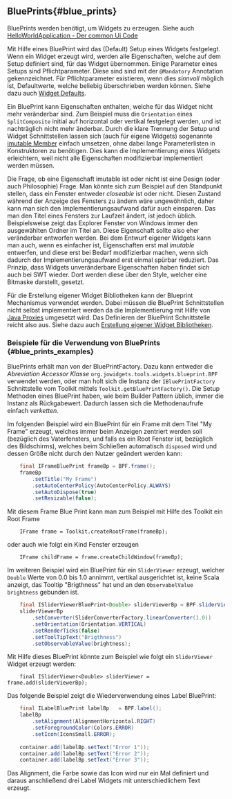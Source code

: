 ## BluePrints{#blue_prints}

BluePrints werden benötigt, um Widgets zu erzeugen. Siehe auch [HelloWorldApplication - Der common Ui Code](#hello_world_common_code)

Mit Hilfe eines BluePrint wird das (Default) Setup eines Widgets festgelegt. Wenn ein Widget erzeugt wird, werden alle Eigenschaften, welche auf dem Setup definiert sind, für das Widget übernommen. Einige Parameter eines Setups sind Pflichtparameter. Diese sind sind mit der `@Mandatory` Annotation gekennzeichnet. Für Pflichtparameter existieren, wenn dies _sinnvoll_ möglich ist, Defaultwerte, welche beliebig überschrieben werden können. Siehe dazu auch [Widget Defaults](#widget_defaults). 

Ein BluePrint kann Eigenschaften enthalten, welche für das Widget nicht mehr veränderbar sind. Zum Beispiel muss die `Orientation` eines `SplitComposite` initial auf horizontal oder vertikal festgelegt werden, und ist nachträglich nicht mehr änderbar. Durch die klare Trennung der Setup und Widget Schnittstellen lassen sich (auch für eigene Widgets) sogenannte [imutable Member](http://www.javapractices.com/topic/TopicAction.do?Id=29) einfach umsetzen, ohne dabei lange Parameterlisten in Konstruktoren zu benötigen. Dies kann die Implementierung eines Widgets erleichtern, weil nicht alle Eigenschaften modifizierbar implementiert werden müssen. 

Die Frage, ob eine Eigenschaft imutable ist oder nicht ist eine Design (oder auch Philosophie) Frage. Man könnte sich zum Beispiel auf den Standpunkt stellen, dass ein Fenster entweder _closeable_ ist oder nicht. Diesen Zustand während der Anzeige des Fensters zu ändern wäre ungewöhnlich, daher kann man sich den Implementierungsaufwand dafür auch einsparen. Das man den Titel eines Fensters zur Laufzeit ändert, ist jedoch üblich. Beispielsweise zeigt das Explorer Fenster von Windows immer den ausgewählten Ordner im Titel an. Diese Eigenschaft sollte also eher veränderbar entworfen werden. Bei dem Entwurf eigener Widgets kann man auch, wenn es einfacher ist, Eigenschaften erst mal _imutable_ entwerfen, und diese erst bei Bedarf modifizierbar machen, wenn sich dadurch der Implementierungsaufwand erst einmal spürbar reduziert. Das Prinzip, dass Widgets unveränderbare Eigenschaften haben findet sich auch bei SWT wieder. Dort werden diese über den Style, welcher eine Bitmaske darstellt, gesetzt. 

Für die Erstellung eigener Widget Bibliotheken kann der Blueprint Mechanismus verwendet werden. Dabei müssen die BluePrint Schnittstellen nicht selbst implementiert werden da die Implementierung mit Hilfe von [Java Proxies](http://docs.oracle.com/javase/7/docs/api/java/lang/reflect/Proxy.html) umgesetzt wird. Das Definieren der BluePrint Schnittstelle reicht also aus. Siehe dazu auch [Erstellung eigener Widget Bibliotheken](#custom_widget_libraries).

### Beispiele für die Verwendung von BluePrints {#blue_prints_examples}

BluePrints erhält man von der BluePrintFactory. Dazu kann entweder die _Abreviation Accessor Klasse_ `org.jowidgets.tools.widgets.blueprint.BPF` verwendet werden, oder man holt sich die Instanz der `IBluePrintFactory` Schnittstelle vom Toolkit mittels `Toolkit.getBluePrintFactory()`. Die Setup Methoden eines BluePrint haben, wie beim Builder Pattern üblich, immer die Instanz als Rückgabewert. Dadurch lassen sich die Methodenaufrufe einfach _verketten_.

Im folgenden Beispiel wird ein BluePrint für ein Frame mit dem Titel "My Frame" erzeugt, welches immer beim Anzeigen zentriert werden soll (bezüglich des Vaterfensters, und falls es ein Root Fenster ist, bezüglich des Bildschirms), welches beim Schließen automatisch `disposed` wird und dessen Größe nicht durch den Nutzer geändert werden kann:

~~~{.java .numberLines startFrom="1"} 
	final IFrameBluePrint frameBp = BPF.frame();
	frameBp
		.setTitle("My Frame")
		.setAutoCenterPolicy(AutoCenterPolicy.ALWAYS)
		.setAutoDispose(true)
		.setResizable(false);
~~~

Mit diesem Frame Blue Print kann man zum Beispiel mit Hilfe des Toolkit ein Root Frame

~~~
	IFrame frame = Toolkit.createRootFrame(frameBp);
~~~

oder auch wie folgt ein Kind Fenster erzeugen

~~~
	IFrame childFrame = frame.createChildWindow(frameBp);
~~~

Im weiteren Beispiel wird ein BluePrint für ein `SliderViewer` erzeugt, welcher `Double` Werte von 0.0 bis 1.0 annimmt, vertikal ausgerichtet ist, keine Scala anzeigt, das Tooltip "Brigthness" hat und an den `ObservabelValue` `brightness` gebunden ist. 

~~~{.java .numberLines startFrom="1"} 
	final ISliderViewerBluePrint<Double> sliderViewerBp = BPF.sliderViewer();
	sliderViewerBp
		.setConverter(SliderConverterFactory.linearConverter(1.0))
		.setOrientation(Orientation.VERTICAL)
		.setRenderTicks(false)
		.setToolTipText("Brigthness")
		.setObservableValue(brightness);
~~~

Mit Hilfe dieses BluePrint könnte zum Beispiel wie folgt ein `SliderViewer` Widget erzeugt werden:

~~~
	final ISliderViewer<Double> sliderViewer = frame.add(sliderViewerBp);
~~~

Das folgende Beispiel zeigt die Wiederverwendung eines Label BluePrint:

~~~{.java .numberLines startFrom="1"} 
	final ILabelBluePrint labelBp	= BPF.label();
	labelBp
		.setAlignment(AlignmentHorizontal.RIGHT)
		.setForegroundColor(Colors.ERROR)
		.setIcon(IconsSmall.ERROR);
		
	container.add(labelBp.setText("Error 1"));
	container.add(labelBp.setText("Error 2"));
	container.add(labelBp.setText("Error 3"));
~~~

Das Alignment, die Farbe sowie das Icon wird nur ein Mal definiert und daraus anschließend drei Label Widgets mit unterschiedlichem Text erzeugt.

